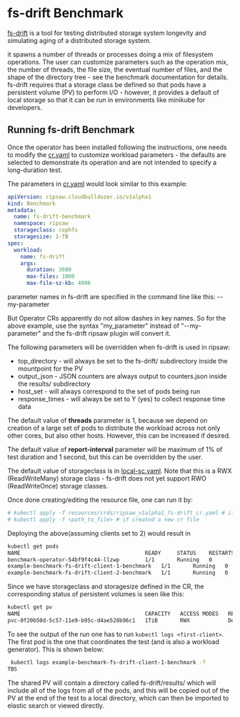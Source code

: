 # fs-drift Benchmark

[fs-drift](https://github.com/parallel-fs-utils/fs-drift) is a tool for testing distributed storage system longevity and
simulating aging of a distributed storage system.

it spawns a number of threads or processes doing a mix of filesystem operations. The user can customize parameters such
as the operation mix, the number of threads, the file size, the eventual number of files, and the shape of the directory
tree - see the benchmark documentation for details.  fs-drift requires that a storage class be defined so that pods have a persistent volume (PV) to perform I/O - however, it provides a default of local storage so that it can be run in environments like minikube for developers. 

## Running fs-drift Benchmark

Once the operator has been installed following the instructions, one needs to modify the [cr.yaml](../resources/crds/ripsaw_v1alpha1_fs-drift_cr.yaml) to customize workload parameters - the defaults are selected to demonstrate its operation and are not intended to specify a long-duration test.

The parameters in [cr.yaml](../resources/crds/ripsaw_v1alpha1_fs-drift_cr.yaml) would look similar to this example:

```yaml
apiVersion: ripsaw.cloudbulldozer.io/v1alpha1
kind: Benchmark
metadata:
  name: fs-drift-benchmark
  namespace: ripsaw
  storageclass: cephfs
  storagesize: 1-TB
spec:
  workload:
    name: fs-drift
    args:
      duration: 3600
      max-files: 1000
      max-file-sz-kb: 4096
```

parameter names in fs-drift are specified in the command line like this: --my-parameter

But Operator CRs apparently do not allow dashes in key names.  So for the above example, use the 
syntax "my_parameter" instead of "--my-parameter" and the fs-drift ripsaw plugin will convert it.

The following parameters will be overridden when fs-drift is used in ripsaw:

- top_directory - will always be set to the fs-drift/ subdirectory inside the mountpoint for the PV
- output_json - JSON counters are always output to counters.json inside the results/ subdirectory
- host_set - will always correspond to the set of pods being run
- response_times - will always be set to Y (yes) to collect response time data

The default value of **threads** parameter is 1, because we depend on creation of a large set of pods to distribute the
workload across not only other cores, but also other hosts.  However, this can be increased if desired.

The default value of **report-interval** parameter will be maximum of 1% of test duration and 1 second, but this can be
overridden by the user.

The default value of storageclass is in [local-sc.yaml](../resources/storageclass/local-sc.yaml).   Note that this is a
RWX (ReadWriteMany) storage class - fs-drift does not yet support RWO (ReadWriteOnce) storage classes.  

Once done creating/editing the resource file, one can run it by:

```bash
# kubectl apply -f resources/crds/ripsaw_v1alpha1_fs-drift_cr.yaml # if edited the original one
# kubectl apply -f <path_to_file> # if created a new cr file
```

Deploying the above(assuming clients set to 2) would result in

```bash
kubectl get pods
NAME                                       READY     STATUS    RESTARTS   AGE
benchmark-operator-54bf9f4c44-llzwp        1/1       Running   0          1m
example-benchmark-fs-drift-client-1-benchmark   1/1       Running   0          22s
example-benchmark-fs-drift-client-2-benchmark   1/1       Running   0          22s
```

Since we have storageclass and storagesize defined in the CR, the corresponding status of persistent volumes is seen like this:

```bash
kubectl get pv
NAME                                       CAPACITY   ACCESS MODES   RECLAIM POLICY   STATUS    CLAIM              STORAGECLASS      REASON    AGE
pvc-0f20b50d-5c57-11e9-b95c-d4ae528b96c1   1TiB       RWX            Delete           Bound     benchmark/claim1   rook-ceph-fs                19s
```

To see the output of the run one has to run `kubectl logs <first-client>`. The first pod is the one that coordinates the
test (and is also a workload generator).   This is shown below:

```bash
 kubectl logs example-benchmark-fs-drift-client-1-benchmark -f
TBS
```

The shared PV will contain a directory called fs-drift/results/  which will include all of the logs from all of the
pods, and this will be copied out of the PV at the end of the test to a local directory, which can then be imported
to elastic search or viewed directly.

